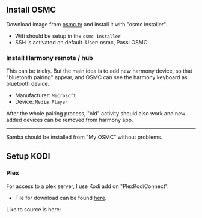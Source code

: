 ## Install OSMC

Download image from [osmc.tv](http://osmc.tv) and install it with "osmc installer".
- Wifi should be setup in the `osmc installer`
- SSH is activated on default. User: osmc, Pass: OSMC

### Install Harmony remote / hub

This can be tricky. But the main idea is to add new harmony device, so that "bluetooth pairing" appear,  and OSMC can see the harmony keyboard as bluetooth device.
- Manufacturer: `Microsoft`
- Device: `Media Player`

After the whole pairing process, "old" activity should also work and new added  devices can be removed from harmony app.

---
Samba should be installed from "My OSMC" without problems.

## Setup KODI

### Plex
For access to a plex server, I use Kodi add on "PlexKodiConnect".
- File for download can be found [here](files/).

Like to source is here:
